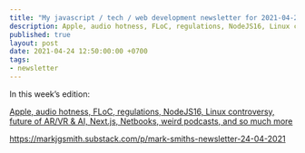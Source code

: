 ```yaml
---
title: "My javascript / tech / web development newsletter for 2021-04-24 is out!"
description: Apple, audio hotness, FLoC, regulations, NodeJS16, Linux controversy, future of AR/VR & AI, Next.js, Netbooks, weird podcasts, and so much more
published: true
layout: post
date: 2021-04-24 12:50:00:00 +0700
tags:
- newsletter
---
```

In this week’s edition:

[Apple, audio hotness, FLoC, regulations, NodeJS16, Linux controversy, future of AR/VR & AI, Next.js, Netbooks, weird podcasts, and so much more](https://markjgsmith.substack.com/p/mark-smiths-newsletter-24-04-2021)

https://markjgsmith.substack.com/p/mark-smiths-newsletter-24-04-2021
